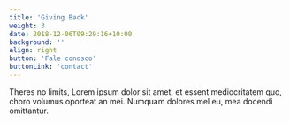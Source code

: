 ```yaml
---
title: 'Giving Back'
weight: 3
date: 2018-12-06T09:29:16+10:00
background: ''
align: right
button: 'Fale conosco'
buttonLink: 'contact'
---
```


Theres no limits, Lorem ipsum dolor sit amet, et essent mediocritatem quo, choro volumus oporteat an mei. Numquam dolores mel eu, mea docendi omittantur.
